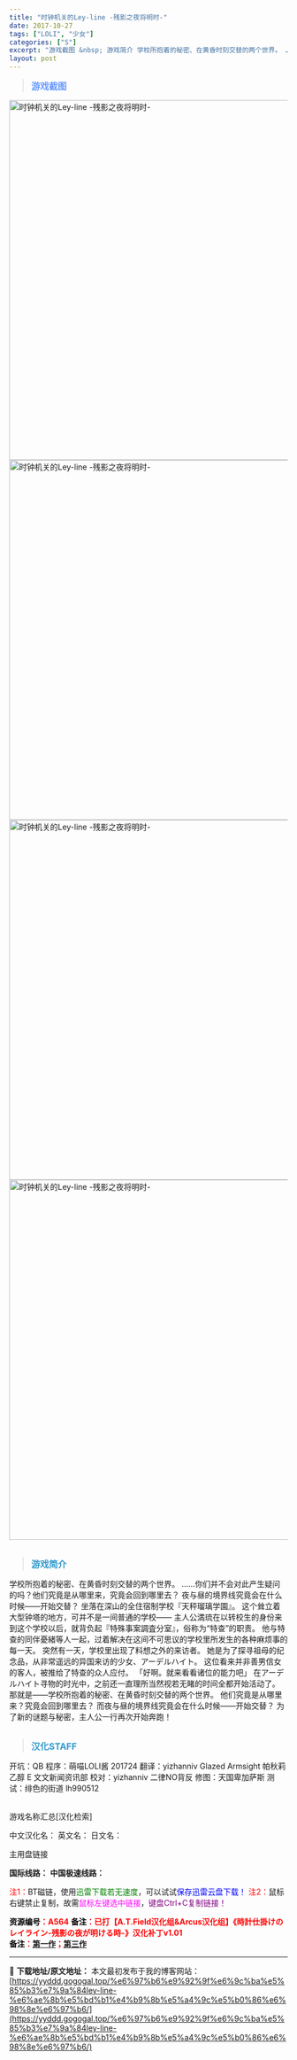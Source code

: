```yaml
---
title: "时钟机关的Ley-line -残影之夜将明时-"
date: 2017-10-27
tags: ["LOLI", "少女"]
categories: ["S"]
excerpt: "游戏截图 &nbsp; 游戏简介 学校所抱着的秘密、在黄昏时刻交替的两个世界。 ……你们并不会对此产生疑问的吗？他们究竟是从哪里来，究竟会回到哪里去？ 夜与昼的境界线究竟会在什么时候——开始交替？ 坐落在深山的全住宿制学校『天秤瑠璃学園』。 这个耸立着大型钟塔的地方，可并不是一间普通的学校—— 主人&hellip;"
layout: post
---
```


<div>
<blockquote><b><span style="font-size: 12pt; color: #6699ff;">游戏截图</span></b></blockquote>
<div><img title="点击放大" src="https://yyddd.gogogal.top/wp-content/uploads/2025/04/20250430_6811fb510b9c7.webp" alt="时钟机关的Ley-line -残影之夜将明时-" width="650" /></div>
<div><img title="点击放大" src="https://yyddd.gogogal.top/wp-content/uploads/2025/04/20250430_6811fb52a1e8b.webp" alt="时钟机关的Ley-line -残影之夜将明时-" width="650" /></div>
<div><img title="点击放大" src="https://yyddd.gogogal.top/wp-content/uploads/2025/04/20250430_6811fb552d3fc.webp" alt="时钟机关的Ley-line -残影之夜将明时-" width="650" /></div>
<div><img title="点击放大" src="https://yyddd.gogogal.top/wp-content/uploads/2025/04/20250430_6811fb5696569.webp" alt="时钟机关的Ley-line -残影之夜将明时-" width="650" /></div>
&nbsp;
<blockquote><b><span style="font-size: 12pt; color: #3399cc;">游戏简介</span></b></blockquote>
<div>学校所抱着的秘密、在黄昏时刻交替的两个世界。
……你们并不会对此产生疑问的吗？他们究竟是从哪里来，究竟会回到哪里去？
夜与昼的境界线究竟会在什么时候——开始交替？
坐落在深山的全住宿制学校『天秤瑠璃学園』。
这个耸立着大型钟塔的地方，可并不是一间普通的学校——
主人公満琉在以转校生的身份来到这个学校以后，就背负起『特殊事案調査分室』，俗称为“特查”的职责。
他与特查的同伴憂緒等人一起，过着解决在这间不可思议的学校里所发生的各种麻烦事的每一天。
突然有一天，学校里出现了料想之外的来访者。
她是为了探寻祖母的纪念品，从非常遥远的异国来访的少女、アーデルハイト。
这位看来并非善男信女的客人，被推给了特查的众人应付。
「好啊。就来看看诸位的能力吧」
在アーデルハイト寻物的时光中，之前还一直理所当然视若无睹的时间全都开始活动了。
那就是——学校所抱着的秘密、在黄昏时刻交替的两个世界。
他们究竟是从哪里来？究竟会回到哪里去？
而夜与昼的境界线究竟会在什么时候——开始交替？
为了新的谜题与秘密，主人公一行再次开始奔跑！</div>
&nbsp;
<blockquote><b><span style="font-size: 12pt; color: #3399cc;">汉化STAFF</span></b></blockquote>
<div>开坑：QB
程序：萌喵LOLI酱 201724
翻译：yizhanniv Glazed Armsight 帕秋莉 乙醇 E 文文新闻资讯部
校对：yizhanniv 二律NO背反
修图：天国卑加萨斯
测试：绯色的街道 lh990512</div>
&nbsp;

游戏名称汇总[汉化检索]

中文汉化名：
英文名：
日文名：
</div>
<div class="panel panel-primary">
<div class="panel-heading">主用盘链接</div>
<div class="panel-body">

<b>国际线路：</b>
<b>中国极速线路：</b>


<span style="color: #ff0000;">注1：</span>BT磁链，使用<span style="color: #008000;">迅雷下载若无速度</span>，可以试试<span style="color: #0000ff;">保存迅雷云盘下载！</span>
<span style="color: #ff0000;">注2：</span>鼠标右键禁止复制，故需<span style="color: #ff00ff;">鼠标左键选中链接</span>，<span style="color: #800080;">键盘Ctrl+C复制链接！</span>

</div>
<div class="panel-footer"><span style="color: #ff0000;"><b><span style="color: #000000;">资源编号</span>：A564</b></span>
<span style="color: #ff0000;"><b><span style="color: #000000;">备注</span>：已打【A.T.Field汉化组&amp;Arcus汉化组】《時計仕掛けのレイライン-残影の夜が明ける時-》汉化补丁v1.01</b></span></div>
<div class="panel-footer"><span style="color: #ff0000;"><b><span style="color: #000000;">备注</span>：<a href="https://yyddd.gogogal.top/%e6%97%b6%e9%92%9f%e6%9c%ba%e5%85%b3%e7%9a%84ley-line-%e9%bb%84%e6%98%8f%e6%97%b6%e7%9a%84%e5%a2%83%e7%95%8c%e7%ba%bf/" target="_blank" rel="noopener">第一作</a>；<a href="https://yyddd.gogogal.top/%e6%97%b6%e9%92%9f%e6%9c%ba%e5%85%b3%e7%9a%84ley-line-%e6%9c%9d%e9%9b%be%e4%b8%ad%e9%a3%98%e9%9b%b6%e4%b9%8b%e8%8a%b1/" target="_blank" rel="noopener">第三作</a></b></span></div>
</div>

---
📖 **下载地址/原文地址：** 本文最初发布于我的博客网站：[https://yyddd.gogogal.top/%e6%97%b6%e9%92%9f%e6%9c%ba%e5%85%b3%e7%9a%84ley-line-%e6%ae%8b%e5%bd%b1%e4%b9%8b%e5%a4%9c%e5%b0%86%e6%98%8e%e6%97%b6/](https://yyddd.gogogal.top/%e6%97%b6%e9%92%9f%e6%9c%ba%e5%85%b3%e7%9a%84ley-line-%e6%ae%8b%e5%bd%b1%e4%b9%8b%e5%a4%9c%e5%b0%86%e6%98%8e%e6%97%b6/)
